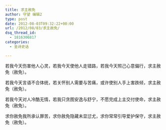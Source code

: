 ```yaml
---
title: 求主赦免
author: 守望 编辑2
type: post
date: 2012-08-03T09:32:22+00:00
url: /2012/08/03/求主赦免/
dsq_thread_id:
  - 1816306817
categories:
  - 圣诗史话

---
```

若我今天伤害他人心灵，若我今天使他人走错路，若我今天照己心意偏行，求主赦免（赦免）。
  
若我今天言语不合体统，若关怀别人需要与苦痛，或许使别人手上害跌倾，求主赦免（赦免）。
  
若我今天对人冷酷无情，若我只贪图安逸与舒宁，不愿完成上主交付使命，求主赦免（赦免）。
  
求你赦免我所承认罪苦，求你赦免隐藏未显愆尤，求你常常引导爱护保守，求主赦免（赦免）。